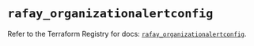 # `rafay_organizationalertconfig`

Refer to the Terraform Registry for docs: [`rafay_organizationalertconfig`](https://registry.terraform.io/providers/rafaysystems/rafay/1.1.52/docs/resources/organizationalertconfig).
